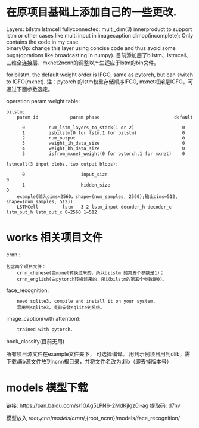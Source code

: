 # 在原项目基础上添加自己的一些更改.
Layers:
	bilstm
 	lstmcell
 	fullyconnected: multi_dim(3) innerproduct to support lstm or other cases like multi input in imagecaption
 	dimop(incomplete): Only contains the code in my case.                       
	binaryOp: change this layer using concise code and thus avoid some bugs(oprations like broadcasting in numpy).
目前添加层了bilstm、lstmcell、三维全连接层、mxnet2ncnn的调整以产生适应于lstm的bin文件。

for bilstm, the default weight order is IFGO, same as pytorch, but can switch to IGFO(mxnet). 
注：pytorch 的lstm权重存储顺序IFGO, mxnet框架是IGFO。可通过下面参数选定。

operation param weight table:
```
bilstm: 
	param id			param phase                            default	

	  0			num_lstm_layers_to_stack(1 or 2)                  0
	  1			isbilstm(0 for lstm,1 for bilstm)                 0
	  2			num_output                                        0
	  3			weight_ih_data_size                               0
	  4			weight_hh_data_size                               0
	  5			isfrom_mxnet_weight(0 for pytorch,1 for mxnet)    0

lstmcell(3 input blobs, two output blobs):
	
	  0                     input_size                                        0                    
	  1                     hidden_size                                       0
	example(输入dims=2560，shape=(num_samples, 2560);输出dims=512, shape=(num_samples, 512)): 
	LSTMCell         lstm   3 2 lstm_input decoder_h decoder_c lstm_out_h lstm_out_c 0=2560 1=512

```

# works 相关项目文件

crnn :
```
包含两个项目文件：
	crnn_chinese(由mxnet转换过来的，所以bilstm 的第五个参数是1)； 
	crnn_english(由pytorch转换过来的，所以bilstm的第五个参数是0)。
```
face_recognition: 
```
	need sqlite3, compile and install it on your system.
	需用到sqlite3，提前安装sqlite到系统。
```

image_caption(with attention):
```
	trained with pytorch.
```
book_classify(目前无用)

所有项目源文件在example文件夹下， 可选择编译。
用到示例项目用到dlib，需下载dlib源文件放到ncnn根目录，并将文件名改为dlib（即去掉版本号）

# models 模型下载
链接: https://pan.baidu.com/s/1GAg5LPN6-2MdKjIgz0i-ag 提取码: d7nv 

模型放入 ${root_ncnn}/models/crnn/,${root_ncnn}/models/face_recognition/
